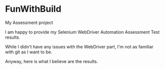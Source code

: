 # FunWithBuild
My Assessment project

I am happy to provide my Selenium WebDriver Automation Assessment Test results.

While I didn't have any issues with the WebDriver part, I'm not as familiar with git as I want to be.

Anyway, here is what I believe are the results.
